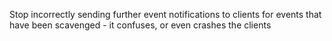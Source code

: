 Stop incorrectly sending further event notifications to clients for events that have been scavenged - it confuses, or even crashes the clients

